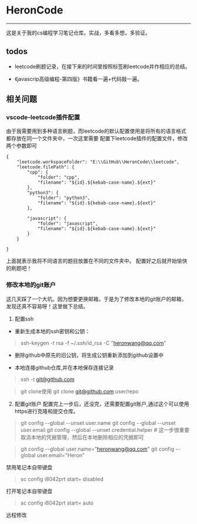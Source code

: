 # HeronCode
---
这是关于我的cs编程学习笔记仓库。实战，多看多想，多验证。



## todos

- leetcode刷题记录，在接下来的时间里按照标签刷leetcode并作相应的总结。

- 《javascrip高级编程-第四版》书籍看一遍+代码敲一遍。


## 相关问题

### vscode-leetcode插件配置
由于我需要用到多种语言刷题，而leetcode的默认配置使用是将所有的语言格式都存放在同一个文件夹中，一次这里需要 配置下leetcode插件的配置文件，修改两个参数即可
```
{
    "leetcode.workspaceFolder": "E:\\GitHub\\HeronCode\\leetcode",
    "leetcode.filePath": {
        "cpp": {
            "folder": "cpp",
            "filename": "${id}.${kebab-case-name}.${ext}"
        },
        "python3": {
            "folder": "python3",
            "filename": "${id}.${kebab-case-name}.${ext}"
        },

        "javascript": {
            "folder": "javascript",
            "filename": "${id}.${kebab-case-name}.${ext}"
        }
    }

}
```
上面就表示我将不同语言的题目放置在不同的文件夹中。
配置好之后就开始愉快的刷题吧！

### 修改本地的git账户
这几天踩了一个大坑。因为想要更换邮箱，于是为了修改本地的git账户的邮箱，发现还真不容易呀！这里做下总结。
1. 配置ssh
 - 重新生成本地的ssh密钥和公钥：
> ssh-keygen -t rsa -f ~/.ssh/id_rsa -C "heronwang@qq.com"

 - 删除github中原先的旧公钥，将生成公钥重新添加到github设置中

 - 本地连接github仓库,并在本地保存连接记录
 > ssh -t git@github.com

 > git clone使用
 git clone git@github.com:user/repo

2. 配置git账户
 配置完上一步后，还没完，还需要配置git账户,通过这个可以使用https进行克隆和提交仓库。
> git config --global --unset user.name
> git config --global --unset user.email
> git config --global --unset credential.helper  # 这一步很重要 取消本地的凭据管理，然后在本地删除相应的凭据即可

> git config --global user.name="heronwang@qq.com"
> git config --global user.email="Heron"



禁用笔记本自带键盘
> sc config i8042prt start= disabled


打开笔记本自带键盘
>sc config i8042prt start= auto


远程修改
